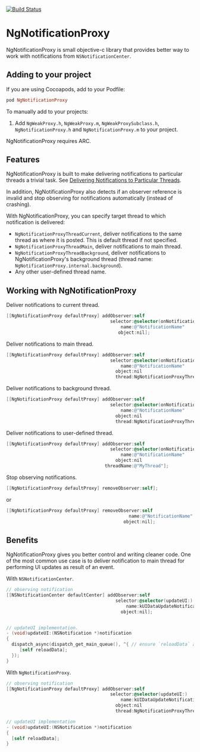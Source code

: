 [![Build Status](https://travis-ci.org/meiwin/NgNotificationProxy.svg)](https://travis-ci.org/meiwin/NgNotificationProxy)

# NgNotificationProxy

NgNotificationProxy is small objective-c library that provides better way to work with notifications from `NSNotificationCenter`.

## Adding to your project

If you are using Cocoapods, add to your Podfile:

```ruby
pod NgNotificationProxy
```

To manually add to your projects:

1. Add `NgWeakProxy.h`, `NgWeakProxy.m`, `NgWeakProxySubclass.h`, `NgNotificationProxy.h` and `NgNotificationProxy.m` to your project.

NgNotificationProxy requires ARC.

## Features

NgNotificationProxy is built to make delivering notifications to particular threads a trivial task.
See [Delivering Notifications to Particular Threads](https://developer.apple.com/library/ios/documentation/Cocoa/Conceptual/Notifications/Articles/Threading.html#//apple_ref/doc/uid/20001289-CEGJFDFG).

In addition, NgNotificationProxy also detects if an observer reference is invalid and stop observing for notifications automatically (instead of crashing).

With NgNotificationProxy, you can specify target thread to which notification is delivered:
- `NgNotificationProxyThreadCurrent`, deliver notifications to the same thread as where it is posted. This is default thread if not specified.
- `NgNotificationProxyThreadMain`, deliver notifications to main thread.
- `NgNotificationProxyThreadBackground`, deliver notifications to NgNotificationProxy's background thread (thread name: `NgNotificationProxy.internal.background`).
- Any other user-defined thread name.

## Working with NgNotificationProxy

Deliver notifications to current thread.

```objective-c
[[NgNotificationProxy defaultProxy] addObserver:self 
                                       selector:@selector(onNotification:) 
                                           name:@"NotificationName" 
                                          object:nil];
```

Deliver notifications to main thread.

```objective-c
[[NgNotificationProxy defaultProxy] addObserver:self 
                                       selector:@selector(onNotification:) 
                                           name:@"NotificationName" 
                                         object:nil 
                                         thread:NgNotificationProxyThreadMain];
```

Deliver notifications to background thread.

```objective-c
[[NgNotificationProxy defaultProxy] addObserver:self 
                                       selector:@selector(onNotification:) 
                                           name:@"NotificationName" 
                                         object:nil 
                                         thread:NgNotificationProxyThreadBackground];
```

Deliver notifications to user-defined thread.

```objective-c
[[NgNotificationProxy defaultProxy] addObserver:self 
                                       selector:@selector(onNotification:) 
                                           name:@"NotificationName" 
                                         object:nil 
                                     threadName:@"MyThread"];
```

Stop observing notifications.

```objective-c
[[NgNotificationProxy defaultProxy] removeObserver:self];
```

or

```objective-c
[[NgNotificationProxy defaultProxy] removeObserver:self 
                                              name:@"NotificationName" 
                                            object:nil];
```

## Benefits

NgNotificationProxy gives you better control and writing cleaner code.
One of the most common use case is to deliver notification to main thread for performing UI updates as result of an event.

With `NSNotificationCenter`.

```objective-c
// observing notification
[[NSNotificationCenter defaultCenter] addObserver:self 
                                         selector:@selector(updateUI:) 
                                             name:kUIDataUpdateNotification 
                                           object:nil];


// updateUI implementation.
- (void)updateUI:(NSNotification *)notification
{
  dispatch_async(dispatch_get_main_queue(), ^{ // ensure `reloadData` always execute in main-thread
     [self reloadData];
  });
}
```

With `NgNotificationProxy`.

```objective-c
// observing notification
[[NgNotificationProxy defaultProxy] addObserver:self
                                       selector:@selector(updateUI:) 
                                           name:kUIDataUpdateNotification 
                                         object:nil
                                         thread:NgNotificationProxyThreadMain];

// updateUI implementation
- (void)updateUI:(NSNotification *)notification
{
  [self reloadData];
}
```

